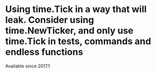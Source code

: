 # Using time.Tick in a way that will leak. Consider using time.NewTicker, and only use time.Tick in tests, commands and endless functions

Available since
    2017.1
